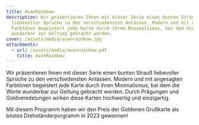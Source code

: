 ```yaml
---
title: AvanRainbow
description: Wir präsentieren Ihnen mit dieser Serie einen bunten Strauß
  liebevoller Sprüche zu den verschiedensten Anlässen. Modern und mit angesagten
  Farbtönen begeistert jede Karte durch ihren Minimalismus, bei dem die Worte
  wunderbar zur Geltung gebracht werden.
cover: /assets/media/avanrainbow.jpg
attachments:
  - url: /assets/media/avanrainbow.pdf
    title: AvanRainbow
---
```

Wir präsentieren Ihnen mit dieser Serie einen bunten Strauß liebevoller Sprüche zu den verschiedensten Anlässen. Modern und mit angesagten Farbtönen begeistert jede Karte durch ihren Minimalismus, bei dem die Worte wunderbar zur Geltung gebracht werden.
Durch Prägungen und Goldveredelungen wirken diese Karten hochwertig und einzigartig.

Mit diesem Programm haben wir den Preis der Goldenen Grußkarte als bestes Drehständerporgramm in 2023 gewonnen!